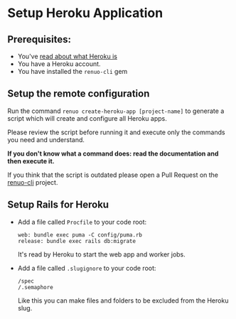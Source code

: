 # Setup Heroku Application

## Prerequisites:

* You've [read about what Heroku is](https://www.heroku.com/platform)
* You have a Heroku account.
* You have installed the `renuo-cli` gem

## Setup the remote configuration

Run the command `renuo create-heroku-app [project-name]` to generate a script which will create and configure all
Heroku apps.

Please review the script before running it and execute only the commands you need and understand.

**If you don't know what a command does: read the documentation and then execute it.**

If you think that the script is outdated please open a
Pull Request on the [renuo-cli](https://github.com/renuo/renuo-cli) project.

## Setup Rails for Heroku

* Add a file called `Procfile` to your code root:

  ```
  web: bundle exec puma -C config/puma.rb
  release: bundle exec rails db:migrate
  ```

  It's read by Heroku to start the web app and worker jobs.

* Add a file called `.slugignore` to your code root:

  ```
  /spec
  /.semaphore
  ```

  Like this you can make files and folders to be excluded from the Heroku slug.

